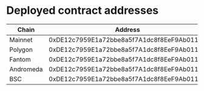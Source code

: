 # Deployed contract addresses

Chain | Address
-|-
Mainnet | 0xDE12c7959E1a72bbe8a5f7A1dc8f8EeF9Ab011B3
Polygon | 0xDE12c7959E1a72bbe8a5f7A1dc8f8EeF9Ab011B3
Fantom | 0xDE12c7959E1a72bbe8a5f7A1dc8f8EeF9Ab011B3
Andromeda | 0xDE12c7959E1a72bbe8a5f7A1dc8f8EeF9Ab011B3
BSC | 0xDE12c7959E1a72bbe8a5f7A1dc8f8EeF9Ab011B3
